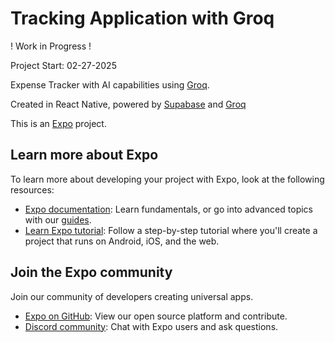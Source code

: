 # Tracking Application with Groq

! Work in Progress !

Project Start: 02-27-2025

Expense Tracker with AI capabilities using [Groq](https://console.groq.com/docs/).

Created in React Native, powered by [Supabase](https://supabase.com) and [Groq](https://console.groq.com/docs/)

This is an [Expo](https://expo.dev) project.

## Learn more about Expo

To learn more about developing your project with Expo, look at the following resources:

- [Expo documentation](https://docs.expo.dev/): Learn fundamentals, or go into advanced topics with our [guides](https://docs.expo.dev/guides).
- [Learn Expo tutorial](https://docs.expo.dev/tutorial/introduction/): Follow a step-by-step tutorial where you'll create a project that runs on Android, iOS, and the web.

## Join the Expo community

Join our community of developers creating universal apps.

- [Expo on GitHub](https://github.com/expo/expo): View our open source platform and contribute.
- [Discord community](https://chat.expo.dev): Chat with Expo users and ask questions.
